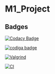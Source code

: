 # M1_Project

## Badges
[![Codacy Badge](https://app.codacy.com/project/badge/Grade/5de5e2855e1b4e7ca5548fbc0bb78b4f)](https://www.codacy.com/gh/Bhargavikonda15/M1_Project/dashboard?utm_source=github.com&amp;utm_medium=referral&amp;utm_content=Bhargavikonda15/M1_Project&amp;utm_campaign=Badge_Grade)

<a href="https://app.codiga.io/public/user/github/Bhargavikonda15">
   <img src="https://api.codiga.io/public/badge/user/github/Bhargavikonda15?style=light" alt="codiga badge" />
</a>

[![Valgrind](https://github.com/Bhargavikonda15/M1_Project/actions/workflows/Valgrind.yml/badge.svg)](https://github.com/Bhargavikonda15/M1_Project/actions/workflows/Valgrind.yml)

[![CI](https://github.com/Bhargavikonda15/M1_Project/actions/workflows/checkcpp.yml/badge.svg)](https://github.com/Bhargavikonda15/M1_Project/actions/workflows/checkcpp.yml)

